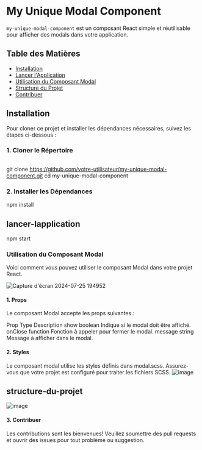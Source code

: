 # My Unique Modal Component

`my-unique-modal-component` est un composant React simple et réutilisable pour afficher des modals dans votre application.

## Table des Matières

- [Installation](#installation)
- [Lancer l'Application](#lancer-lapplication)
- [Utilisation du Composant Modal](#utilisation-du-composant-modal)
- [Structure du Projet](#structure-du-projet)
- [Contribuer](#contribuer)

## Installation

Pour cloner ce projet et installer les dépendances nécessaires, suivez les étapes ci-dessous :

### 1. Cloner le Répertoire

```bash
````
git clone https://github.com/votre-utilisateur/my-unique-modal-component.git
cd my-unique-modal-component

### 2. Installer les Dépendances

npm install

## lancer-lapplication

npm start

### Utilisation du Composant Modal
Voici comment vous pouvez utiliser le composant Modal dans votre projet React.

![Capture d'écran 2024-07-25 194952](https://github.com/user-attachments/assets/95fc8a8b-3c6a-4361-b0f7-7e7a93cd750e)

#### 1. Props
Le composant Modal accepte les props suivantes :

Prop	                    Type	                   Description
show	                    boolean	                 Indique si le modal doit être affiché.
onClose	                  function	               Fonction à appeler pour fermer le modal.
message	                  string	                 Message à afficher dans le modal.


#### 2. Styles
Le composant modal utilise les styles définis dans modal.scss. Assurez-vous que votre projet est configuré pour traiter les fichiers SCSS.
![image](https://github.com/user-attachments/assets/b514a267-23d3-4876-8f9e-c23f042e87c8)


## structure-du-projet

![image](https://github.com/user-attachments/assets/8213ff0a-f80d-491d-8021-63d9fcafc70b)

#### 3. Contribuer

Les contributions sont les bienvenues! Veuillez soumettre des pull requests et ouvrir des issues pour tout problème ou suggestion.






